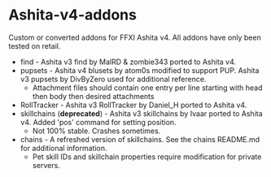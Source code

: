 # Ashita-v4-addons
Custom or converted addons for FFXI Ashita v4. All addons have only been tested on retail. 

- find - Ashita v3 find by MalRD & zombie343 ported to Ashita v4.
- pupsets - Ashita v4 blusets by atom0s modified to support PUP. Ashita v3 pupsets by DivByZero used for additional reference.
  - Attachment files should contain one entry per line starting with head then body then desired attachments
- RollTracker - Ashita v3 RollTracker by Daniel_H ported to Ashita v4.
- skillchains (**deprecated**) - Ashita v3 skillchains by Ivaar ported to Ashita v4. Added 'pos' command for setting position.
  - Not 100% stable. Crashes sometimes.
- chains - A refreshed version of skillchains. See the chains README.md for additional information.
  - Pet skill IDs and skillchain properties require modification for private servers.
